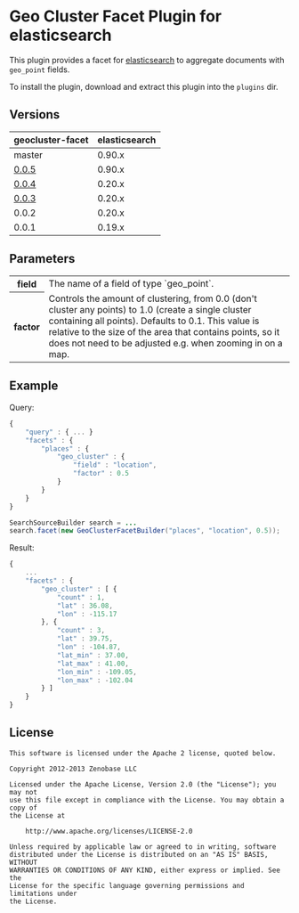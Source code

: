 Geo Cluster Facet Plugin for elasticsearch
==========================================

This plugin provides a facet for [elasticsearch](http://www.elasticsearch.org/) to aggregate documents with `geo_point` fields.

To install the plugin, download and extract this plugin into the `plugins` dir.


Versions
--------

<table>
	<thead>
		<tr>
			<th>geocluster-facet</th>
			<th>elasticsearch</th>
		</tr>
	</thead>
	<tbody>
		<tr>
			<td>master</td>
			<td>0.90.x</td>
		</tr>
		<tr>
			<td><a href="https://docs.google.com/file/d/0B6V71rdiuHLJMFZ4clB0bVpnRUk/edit?usp=sharing">0.0.5</a></td>
			<td>0.90.x</td>
		</tr>
		<tr>
			<td><a href="https://docs.google.com/file/d/0B6V71rdiuHLJNlcxQV8zOVhTWWs/edit?usp=sharing">0.0.4</a></td>
			<td>0.20.x</td>
		</tr>
		<tr>
			<td><a href="https://docs.google.com/file/d/0B6V71rdiuHLJbnY1Q2xGQlVMUGc/edit?usp=sharing">0.0.3</a></td>
			<td>0.20.x</td>
		</tr>
		<tr>
			<td>0.0.2</td>
			<td>0.20.x</td>
		</tr>
		<tr>
            <td>0.0.1</td>
        	<td>0.19.x</td>
        </tr>
	</tbody>
</table>


Parameters
----------

<table>
	<tbody>
		<tr>
			<th>field</th>
			<td>The name of a field of type `geo_point`.</td>
		</tr>
		<tr>
            <th>factor</th>
        	<td>Controls the amount of clustering, from 0.0 (don't cluster any points) to 1.0 (create a single cluster containing all points). 
        	Defaults to 0.1. This value is relative to the size of the area that contains points, so it does not need to be adjusted e.g. when 
        	zooming in on a map.</td>
        </tr>
	</tbody>
</table>


Example
-------

Query:

```javascript
{
    "query" : { ... }
    "facets" : {
        "places" : { 
            "geo_cluster" : {
                "field" : "location",
                "factor" : 0.5
            }
        }
    }
}
```

```java
SearchSourceBuilder search = ...
search.facet(new GeoClusterFacetBuilder("places", "location", 0.5));
```

Result:

```javascript
{
    ...
    "facets" : {
        "geo_cluster" : [ {
        	"count" : 1,
        	"lat" : 36.08,
        	"lon" : -115.17
        }, {
            "count" : 3,
            "lat" : 39.75,
            "lon" : -104.87,
            "lat_min" : 37.00,
            "lat_max" : 41.00,
            "lon_min" : -109.05,
            "lon_max" : -102.04
        } ]
    }
}
```


License
-------

```
This software is licensed under the Apache 2 license, quoted below.

Copyright 2012-2013 Zenobase LLC

Licensed under the Apache License, Version 2.0 (the "License"); you may not
use this file except in compliance with the License. You may obtain a copy of
the License at

    http://www.apache.org/licenses/LICENSE-2.0

Unless required by applicable law or agreed to in writing, software
distributed under the License is distributed on an "AS IS" BASIS, WITHOUT
WARRANTIES OR CONDITIONS OF ANY KIND, either express or implied. See the
License for the specific language governing permissions and limitations under
the License.
```
